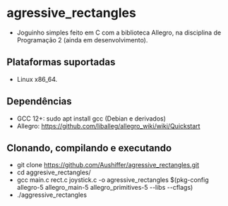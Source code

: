 # agressive_rectangles
- Joguinho simples feito em C com a biblioteca Allegro, na disciplina de Programação 2 (ainda em desenvolvimento).

## Plataformas suportadas
- Linux x86_64.

## Dependências
- GCC 12+: sudo apt install gcc (Debian e derivados)
- Allegro: https://github.com/liballeg/allegro_wiki/wiki/Quickstart

## Clonando, compilando e executando
- git clone https://github.com/Aushiffer/agressive_rectangles.git
- cd aggresive_rectangles/
- gcc main.c rect.c joystick.c -o agressive_rectangles $(pkg-config allegro-5 allegro_main-5 allegro_primitives-5 --libs --cflags)
- ./aggressive_rectangles
